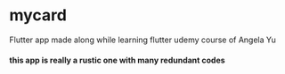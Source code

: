 # mycard

Flutter app made along while learning flutter udemy course of Angela Yu 

#### this app is really a rustic one with many redundant codes
